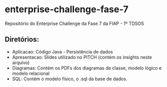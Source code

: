 # enterprise-challenge-fase-7
Repositório do Enterprise Challenge da Fase 7 da FIAP - 1º TDSOS

## Diretórios:
- Aplicacao: Código Java - Persistência de dados
- Apresentacao: Slides utilizado no PITCH (contém os insights neste arquivo)
- Diagramas: Contém os PDFs dos diagramas de classe, modelo lógico e modelo relacional
- SQL: Contém o modelo físico, o .sql da base de dados.